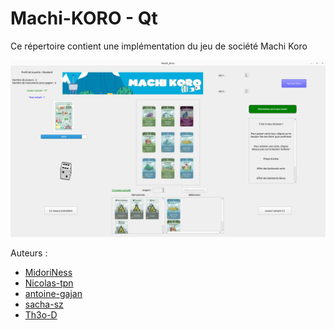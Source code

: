 # Machi-KORO - Qt

Ce répertoire contient une implémentation du jeu de société Machi Koro

![img](game.png)

Auteurs :
- [MidoriNess](https://github.com/MidoriNess)
- [Nicolas-tpn](https://github.com/nicolas-tpn)
- [antoine-gajan](https://github.com/antoine-gajan/)
- [sacha-sz](https://github.com/sacha-sz/)
- [Th3o-D](https://github.com/Th3o-D/)
